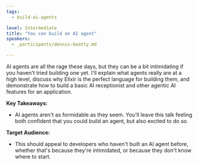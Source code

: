 ```yaml
---
tags:
  - build-ai-agents

level: Intermediate
title: "You can build an AI agent"
speakers:
  - _participants/dennis-beatty.md

---
```

AI agents are all the rage these days, but they can be a bit intimidating if you haven't tried building one yet. I'll explain what agents really are at a high level, discuss why Elixir is the perfect language for building them, and demonstrate how to build a basic AI receptionist and other agentic AI features for an application.

**Key Takeaways:**

- AI agents aren't as formidable as they seem. You'll leave this talk feeling both confident that you could build an agent, but also excited to do so.

**Target Audience:**

- This should appeal to developers who haven't built an AI agent before, whether that's because they're intimidated, or because they don't know where to start.
